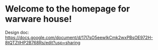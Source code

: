 # Welcome to the homepage for warware house!

Design doc: https://docs.google.com/document/d/17l7sO5eewIkCmk2wxPBsOE972H-8tQTZtlHP2B768Rs/edit?usp=sharing
